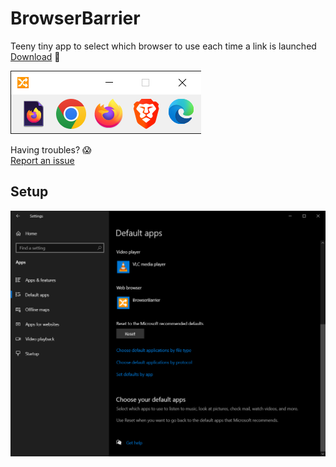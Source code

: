 # BrowserBarrier
Teeny tiny app to select which browser to use each time a link is launched
[Download](https://github.com/PolicyPuma4/BrowserBarrier/releases/latest/download/BrowserBarrier_Setup.exe) 🚀

![](https://raw.githubusercontent.com/PolicyPuma4/BrowserBarrier/main/Example.png)

Having troubles? 😱  
[Report an issue](https://github.com/PolicyPuma4/BrowserBarrier/issues/new/choose)

## Setup
![](https://raw.githubusercontent.com/PolicyPuma4/BrowserBarrier/main/Setup.png)

